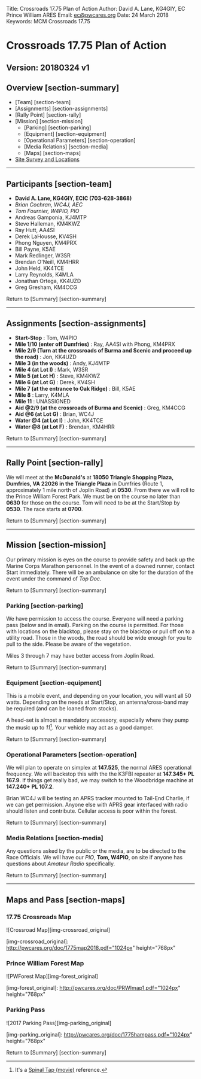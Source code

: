Title: Crossroads 17.75 Plan of Action
Author: David A. Lane, KG4GIY, EC Prince William ARES
Email: ec@pwcares.org
Date: 24 March 2018
Keywords: MCM Crossroads 17.75

# Crossroads 17.75 Plan of Action
Version: 20180324 v1
---

## Overview [section-summary]
* [Team] [section-team]
* [Assignments] [section-assignments]
* [Rally Point] [section-rally]
* [Mission] [section-mission]
	* [Parking] [section-parking]
	* [Equipment] [section-equipment]
	* [Operational Parameters] [section-operation]
	* [Media Relations] [section-media]
	* [Maps] [section-maps]
* <a href="http://www.pwcares.org/html/sitesurvey.html">Site Survey and Locations</a>

---

## Participants [section-team]

* __David A. Lane, KG4GIY, ECIC (703-628-3868)__
* _Brian Cochran, WC4J, AEC_
* _Tom Fournier, W4PIO, PIO_
* Andreas Gamponia, KJ4MTP
* Steve Halleman, KM4KWZ
* Ray Hutt, AA4SI
* Derek LaHousse, KV4SH
* Phong Nguyen, KM4PRX
* Bill Payne, K5AE
* Mark Redlinger, W3SR
* Brendan O'Neill, KM4HRR
* John Held, KK4TCE
* Larry Reynolds, K4MLA
* Jonathan Ortega, KK4UZD
* Greg Gresham, KM4CCG

Return to [Summary] [section-summary]

---

## Assignments [section-assignments]

* __Start-Stop__ : Tom, W4PIO
* __Mile 1/10 (enter off Dumfries)__ : Ray, AA4SI with Phong, KM4PRX
* __Mile 2/9 (Turn at the crossroads of Burma and Scenic and proceed up the road)__ : Jon, KK4UZD
* __Mile 3 (in the woods)__ : Andy, KJ4MTP
* __Mile 4 (at Lot I)__ : Mark, W3SR
* __Mile 5 (at Lot H)__ : Steve, KM4KWZ
* __Mile 6 (at Lot G)__ : Derek, KV4SH
* __Mile 7 (at the entrance to Oak Ridge)__ : Bill, K5AE
* __Mile 8__ : Larry, K4MLA
* __Mile 11__ : UNASSIGNED
* __Aid @2/9 (at the crossroads of Burma and Scenic)__ : Greg, KM4CCG
* __Aid @6 (at Lot G)__ : Brian, WC4J
* __Water @4 (at Lot I)__ : John, KK4TCE
* __Water @8 (at Lot F)__ : Brendan, KM4HRR


Return to [Summary] [section-summary]

---

## Rally Point [section-rally]

We will meet at the __McDonald's__ at __18050 Triangle Shopping Plaza, Dumfries, VA 22026 in the Triangle Plaza__ in Dumfries (Route 1, approximately 1 mile north of Joplin Road) at __0530__. From there we will roll to the Prince William Forest Park. We must be on the course no later than __0630__ for those on the course. Tom will need to be at the Start/Stop by __0530__.
The race starts at __0700__.

Return to [Summary] [section-summary]

---

## Mission [section-mission]

Our primary mission is eyes on the course to provide safety and back up the Marine Corps Marathon personnel. In the event of a downed runner, contact Start immediately. There will be an ambulance on site for the duration of the event under the command of _Top Doc_.

Return to [Summary] [section-summary]

### Parking [section-parking]

We have permission to access the course. Everyone will need a parking pass (below and in email). Parking on the course is permitted. For those with locations on the blacktop, please stay on the blacktop or pull off on to a utility road. Those in the woods, the road should be wide enough for you to pull to the side. Please be aware of the vegetation.

Miles 3 through 7 may have better access from Joplin Road.

Return to [Summary] [section-summary]

### Equipment [section-equipment]

This is a mobile event, and depending on your location, you will want all 50 watts. Depending on the needs at Start/Stop, an antenna/cross-band may be required (and can be loaned from stocks). 

A head-set is almost a mandatory accessory, especially where they pump the music up to _11_[^fn-spinal_tap]. Your vehicle may act as a good damper.

Return to [Summary] [section-summary]

[^fn-spinal_tap]:It's a <a href="http://www.imdb.com/title/tt0088258/quotes">Spinal Tap (movie)</a> reference.  

### Operational Parameters [section-operation]

We will plan to operate on simplex at __147.525__, the normal ARES operational frequency. We will backstop this with the the K3FBI repeater at __147.345+__ __PL 167.9__. If things get really bad, we may switch to the Woodbridge machine at __147.240+__ __PL 107.2__. 

Brian WC4J will be testing an APRS tracker mounted to Tail-End Charlie, if we can get permission. Anyone else with APRS gear interfaced with radio should listen and contribute. Cellular access is poor within the forest.

Return to [Summary] [section-summary]

### Media Relations [section-media]

Any questions asked by the public or the media, are to be directed to the Race Officials. We will have our _PIO_, __Tom, W4PIO__, on site if anyone has questions about _Amateur Radio_ specifically. 

Return to [Summary] [section-summary]

---

## Maps and Pass [section-maps]

### 17.75 Crossroads Map

![Crossroad Map][img-crossroad_original]

[img-crossroad_original]: http://pwcares.org/doc/1775map2018.pdf="1024px" height="768px"

### Prince William Forest Map

![PWForest Map][img-forest_original]

[img-forest_original]: http://pwcares.org/doc/PRWImap1.pdf="1024px" height="768px"

### Parking Pass

![2017 Parking Pass][img-parking_original]

[img-parking_original]: http://pwcares.org/doc/1775hampass.pdf="1024px" height="768px"

Return to [Summary] [section-summary]
